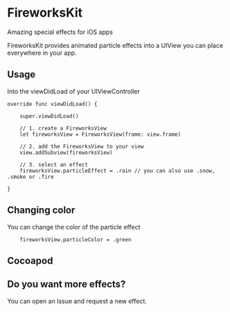 # FireworksKit
Amazing special effects for iOS apps

FireworksKit provides animated particle effects into a UIView you can place everywhere in your app.

## Usage

Into the viewDidLoad of your UIViewController

```
override func viewDidLoad() {

    super.viewDidLoad()

    // 1. create a FireworksView 
    let fireworksView = FireworksView(frame: view.frame)
        
    // 2. add the FireworksView to your view
    view.addSubview(fireworksView)
        
    // 3. select an effect
    fireworksView.particleEffect = .rain // you can also use .snow, .smoke or .fire
    
}
```
## Changing color

You can change the color of the particle effect

```
    fireworksView.particleColor = .green
```

## Cocoapod


## Do you want more effects?

You can open an Issue and request a new effect.
